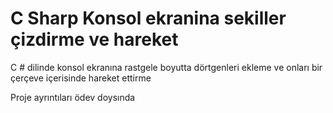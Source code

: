 # C Sharp Konsol ekranina sekiller çizdirme ve hareket
C # dilinde konsol ekranına rastgele boyutta dörtgenleri ekleme ve onları bir çerçeve içerisinde hareket ettirme 

Proje ayrıntıları ödev doysında
